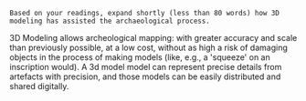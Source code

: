 
    Based on your readings, expand shortly (less than 80 words) how 3D modeling has assisted the archaeological process.

3D Modeling allows archeological mapping: with greater accuracy and scale than previously possible, at a low cost, without as high a risk of damaging objects in the process of making models (like, e.g., a 'squeeze' on an inscription would). A 3d model model can represent precise details from artefacts with precision, and those models can be easily distributed and shared digitally.  
